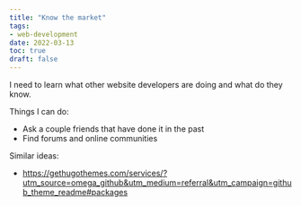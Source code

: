 ```yaml
---
title: "Know the market"
tags:
- web-development
date: 2022-03-13
toc: true
draft: false
---
```


I need to learn what other website developers are doing and what do they know.

Things I can do:
- Ask a couple friends that have done it in the past
- Find forums and online communities


Similar ideas:

- https://gethugothemes.com/services/?utm_source=omega_github&utm_medium=referral&utm_campaign=github_theme_readme#packages
